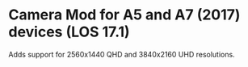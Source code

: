 Camera Mod for A5 and A7 (2017) devices (LOS 17.1)
===

Adds support for 2560x1440 QHD and 3840x2160 UHD resolutions.


